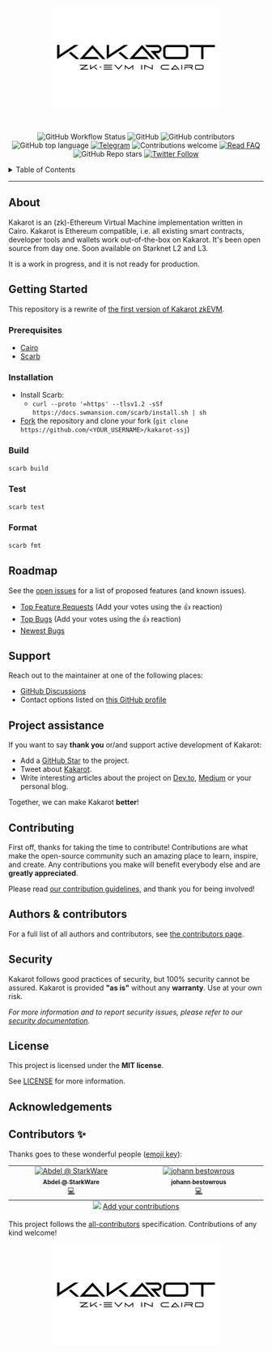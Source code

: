 <p align="center">
    <img src="docs/img/kakarot_github_banner_footer.png" height="200">
</p>

<div align="center">
<br />

![GitHub Workflow Status](https://img.shields.io/github/actions/workflow/status/sayajin-labs/kakarot-ssj/test.yml?branch=main)
![GitHub](https://img.shields.io/github/license/sayajin-labs/kakarot-ssj?style=flat-square&logo=github)
![GitHub contributors](https://img.shields.io/github/contributors/sayajin-labs/kakarot-ssj?logo=github&style=flat-square)
![GitHub top language](https://img.shields.io/github/languages/top/sayajin-labs/kakarot-ssj?style=flat-square)
[![Telegram](https://img.shields.io/badge/telegram-Kakarot-yellow.svg?logo=telegram)](https://t.me/KakarotZkEvm)
![Contributions welcome](https://img.shields.io/badge/contributions-welcome-orange.svg)
[![Read FAQ](https://img.shields.io/badge/Ask%20Question-Read%20FAQ-000000)](https://www.newton.so/view?tags=kakarot)
![GitHub Repo stars](https://img.shields.io/github/stars/sayajin-labs/kakarot-ssj?style=social)
[![Twitter Follow](https://img.shields.io/twitter/follow/KakarotZkEvm?style=social)](https://twitter.com/KakarotZkEvm)

</div>

<details>
<summary>Table of Contents</summary>

- [About](#about)
- [Getting Started](#getting-started)
  - [Prerequisites](#prerequisites)
  - [Installation](#installation)
- [Usage](#usage)
  - [Build](#build)
  - [Run](#run)
  - [Test](#test)
  - [Format](#format)
- [Roadmap](#roadmap)
- [Support](#support)
- [Project assistance](#project-assistance)
- [Contributing](#contributing)
- [Authors \& contributors](#authors--contributors)
- [Security](#security)
- [License](#license)
- [Acknowledgements](#acknowledgements)
- [Contributors ✨](#contributors-)

</details>

---

## About

Kakarot is an (zk)-Ethereum Virtual Machine implementation written in Cairo. Kakarot is Ethereum compatible, i.e. all existing smart contracts, developer tools and wallets work out-of-the-box on Kakarot. It's been open source from day one. Soon available on Starknet L2 and L3.

It is a work in progress, and it is not ready for production.

## Getting Started

This repository is a rewrite of [the first version of Kakarot zkEVM](https://github.com/kkrt-labs/kakarot).

### Prerequisites

- [Cairo](https://github.com/starkware-libs/cairo)
- [Scarb](https://docs.swmansion.com/scarb/download)

### Installation

- Install Scarb:
  - `curl --proto '=https' --tlsv1.2 -sSf https://docs.swmansion.com/scarb/install.sh | sh`
- [Fork](https://docs.github.com/en/get-started/quickstart/fork-a-repo) the repository and clone your fork (`git clone https://github.com/<YOUR_USERNAME>/kakarot-ssj`)

### Build

```bash
scarb build
```

### Test

```bash
scarb test
```

### Format

```bash
scarb fmt
```

## Roadmap

See the [open issues](https://github.com/sayajin-labs/kakarot-ssj/issues) for a list of proposed features (and known issues).

- [Top Feature Requests](https://github.com/sayajin-labs/kakarot-ssj/issues?q=label%3Aenhancement+is%3Aopen+sort%3Areactions-%2B1-desc) (Add your votes using the 👍 reaction)
- [Top Bugs](https://github.com/sayajin-labs/kakarot-ssj/issues?q=is%3Aissue+is%3Aopen+label%3Abug+sort%3Areactions-%2B1-desc) (Add your votes using the 👍 reaction)
- [Newest Bugs](https://github.com/sayajin-labs/kakarot-ssj/issues?q=is%3Aopen+is%3Aissue+label%3Abug)

## Support

Reach out to the maintainer at one of the following places:

- [GitHub Discussions](https://github.com/sayajin-labs/kakarot-ssj/discussions)
- Contact options listed on [this GitHub profile](https://github.com/starknet-exploration)

## Project assistance

If you want to say **thank you** or/and support active development of Kakarot:

- Add a [GitHub Star](https://github.com/sayajin-labs/kakarot-ssj) to the project.
- Tweet about [Kakarot](https://twitter.com/KakarotZkEvm).
- Write interesting articles about the project on [Dev.to](https://dev.to/), [Medium](https://medium.com/) or your personal blog.

Together, we can make Kakarot **better**!

## Contributing

First off, thanks for taking the time to contribute! Contributions are what make the open-source community such an amazing place to learn, inspire, and create. Any contributions you make will benefit everybody else and are **greatly appreciated**.

Please read [our contribution guidelines](docs/CONTRIBUTING.md), and thank you for being involved!

## Authors & contributors

For a full list of all authors and contributors, see [the contributors page](https://github.com/sayajin-labs/kakarot-ssj/contributors).

## Security

Kakarot follows good practices of security, but 100% security cannot be assured.
Kakarot is provided **"as is"** without any **warranty**. Use at your own risk.

_For more information and to report security issues, please refer to our [security documentation](docs/SECURITY.md)._

## License

This project is licensed under the **MIT license**.

See [LICENSE](LICENSE) for more information.

## Acknowledgements

## Contributors ✨

Thanks goes to these wonderful people ([emoji key](https://allcontributors.org/docs/en/emoji-key)):

<!-- ALL-CONTRIBUTORS-LIST:START - Do not remove or modify this section -->
<!-- prettier-ignore-start -->
<!-- markdownlint-disable -->
<table>
  <tbody>
    <tr>
      <td align="center" valign="top" width="14.28%"><a href="https://github.com/abdelhamidbakhta"><img src="https://avatars.githubusercontent.com/u/45264458?v=4?s=100" width="100px;" alt="Abdel @ StarkWare "/><br /><sub><b>Abdel @ StarkWare </b></sub></a><br /><a href="https://github.com/sayajin-labs/kakarot-ssj/commits?author=abdelhamidbakhta" title="Code">💻</a></td>
      <td align="center" valign="top" width="14.28%"><a href="https://github.com/jobez"><img src="https://avatars.githubusercontent.com/u/615197?v=4?s=100" width="100px;" alt="johann bestowrous"/><br /><sub><b>johann bestowrous</b></sub></a><br /><a href="https://github.com/sayajin-labs/kakarot-ssj/commits?author=jobez" title="Code">💻</a></td>
    </tr>
  </tbody>
  <tfoot>
    <tr>
      <td align="center" size="13px" colspan="7">
        <img src="https://raw.githubusercontent.com/all-contributors/all-contributors-cli/1b8533af435da9854653492b1327a23a4dbd0a10/assets/logo-small.svg">
          <a href="https://all-contributors.js.org/docs/en/bot/usage">Add your contributions</a>
        </img>
      </td>
    </tr>
  </tfoot>
</table>

<!-- markdownlint-restore -->
<!-- prettier-ignore-end -->

<!-- ALL-CONTRIBUTORS-LIST:END -->

This project follows the [all-contributors](https://github.com/all-contributors/all-contributors) specification. Contributions of any kind welcome!

<p align="center">
    <img src="docs/img/kakarot_github_banner_footer.png" height="200">
</p>
